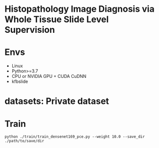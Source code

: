 #  Histopathology Image Diagnosis via Whole Tissue Slide Level Supervision

# Envs
- Linux
- Python>=3.7
- CPU or NVIDIA GPU + CUDA CuDNN
- kfbslide

# datasets:  Private dataset


# Train

```
python ./train/train_densenet169_pce.py --weight 10.0 --save_dir ./path/to/save/dir


